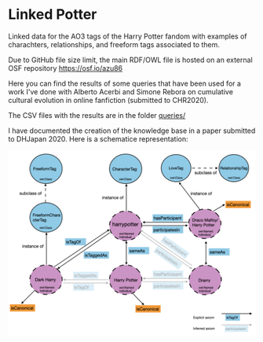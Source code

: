 # Linked Potter
Linked data for the AO3 tags of the Harry Potter fandom with examples of charachters, relationships, and freeform tags associated to them.

Due to GitHub file size limit, the main RDF/OWL file is hosted on an external OSF repository https://osf.io/azu86

Here you can find the results of some queries that have been used for a work I've done with Alberto Acerbi and Simone Rebora on cumulative cultural evolution in online fanfiction (submitted to CHR2020).

The CSV files with the results are in the folder [queries/](queries)

I have documented the creation of the knowledge base in a paper submitted to DHJapan 2020. Here is a schematice representation:

![linked-schema](/linked-potter_schema.png)